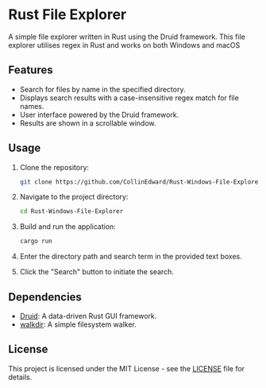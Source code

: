 # Rust File Explorer
A simple file explorer written in Rust using the Druid framework.
This file explorer utilises regex in Rust and works on both Windows and macOS

## Features

- Search for files by name in the specified directory.
- Displays search results with a case-insensitive regex match for file names.
- User interface powered by the Druid framework.
- Results are shown in a scrollable window.

## Usage

1. Clone the repository:

   ```bash
   git clone https://github.com/CollinEdward/Rust-Windows-File-Explorer.git
   ```

2. Navigate to the project directory:

   ```bash
   cd Rust-Windows-File-Explorer
   ```

3. Build and run the application:

   ```bash
   cargo run
   ```

4. Enter the directory path and search term in the provided text boxes.
5. Click the "Search" button to initiate the search.

## Dependencies

- [Druid](https://github.com/linebender/druid): A data-driven Rust GUI framework.
- [walkdir](https://crates.io/crates/walkdir): A simple filesystem walker.

## License

This project is licensed under the MIT License - see the [LICENSE](LICENSE) file for details.
